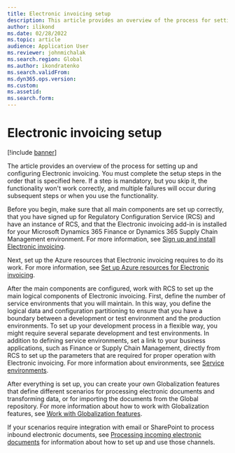 ```yaml
---
title: Electronic invoicing setup
description: This article provides an overview of the process for setting up and configuring Electronic invoicing (RCS).
author: ilikond
ms.date: 02/28/2022
ms.topic: article
audience: Application User
ms.reviewer: johnmichalak
ms.search.region: Global
ms.author: ikondratenko
ms.search.validFrom: 
ms.dyn365.ops.version: 
ms.custom: 
ms.assetid: 
ms.search.form: 
---
```


# Electronic invoicing setup

[!include [banner](../../includes/banner.md)]

The article provides an overview of the process for setting up and configuring Electronic invoicing. You must complete the setup steps in the order that is specified here. If a step is mandatory, but you skip it, the functionality won't work correctly, and multiple failures will occur during subsequent steps or when you use the functionality. 

Before you begin, make sure that all main components are set up correctly, that you have signed up for Regulatory Configuration Service (RCS) and have an instance of RCS, and that the Electronic invoicing add-in is installed for your Microsoft Dynamics 365 Finance or Dynamics 365 Supply Chain Management environment. For more information, see [Sign up and install Electronic invoicing](e-invoicing-install-add-in-microservices-lcs.md).

Next, set up the Azure resources that Electronic invoicing requires to do its work. For more information, see [Set up Azure resources for Electronic invoicing](e-invoicing-set-up-azure-resources.md).

After the main components are configured, work with RCS to set up the main logical components of Electronic invoicing. First, define the number of service environments that you will maintain. In this way, you define the logical data and configuration partitioning to ensure that you have a boundary between a development or test environment and the production environments. To set up your development process in a flexible way, you might require several separate development and test environments. In addition to defining service environments, set a link to your business applications, such as Finance or Supply Chain Management, directly from RCS to set up the parameters that are required for proper operation with Electronic invoicing. For more information about environments, see [Service environments](e-invoicing-service-environments.md).

After everything is set up, you can create your own Globalization features that define different scenarios for processing electronic documents and transforming data, or for importing the documents from the Global repository. For more information about how to work with Globalization features, see [Work with Globalization features](e-invoicing-working-globalization-features.md).

If your scenarios require integration with email or SharePoint to process inbound electronic documents, see [Processing incoming electronic documents](e-invoicing-process-incoming-electronic-documents.md) for information about how to set up and use those channels.
